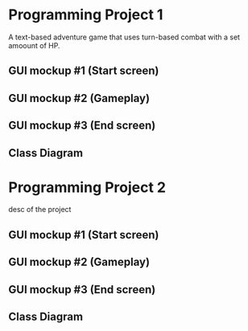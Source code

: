 # Programming Project 1
A text-based adventure game that uses turn-based combat with a set amoount of HP. 

## GUI mockup #1 (Start screen)

## GUI mockup #2 (Gameplay)

## GUI mockup #3 (End screen)

## Class Diagram

# Programming Project 2
desc of the project

## GUI mockup #1 (Start screen)

## GUI mockup #2 (Gameplay)

## GUI mockup #3 (End screen)

## Class Diagram
